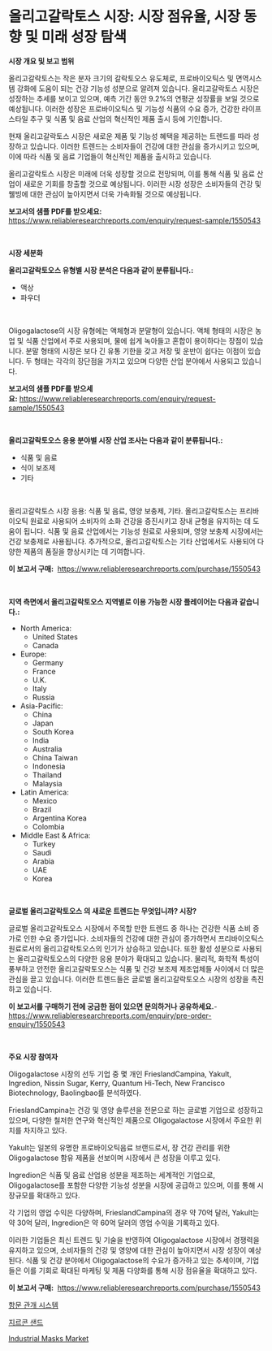 <p><h1>올리고갈락토스 시장: 시장 점유율, 시장 동향 및 미래 성장 탐색</h1></p><p><strong>시장 개요 및 보고 범위</strong></p>
<p><p>올리고갈락토스는 작은 분자 크기의 갈락토오스 유도체로, 프로바이오틱스 및 면역시스템 강화에 도움이 되는 건강 기능성 성분으로 알려져 있습니다. 올리고갈락토스 시장은 성장하는 추세를 보이고 있으며, 예측 기간 동안 9.2%의 연평균 성장률을 보일 것으로 예상됩니다. 이러한 성장은 프로바이오틱스 및 기능성 식품의 수요 증가, 건강한 라이프스타일 추구 및 식품 및 음료 산업의 혁신적인 제품 출시 등에 기인합니다.</p><p>현재 올리고갈락토스 시장은 새로운 제품 및 기능성 혜택을 제공하는 트렌드를 따라 성장하고 있습니다. 이러한 트렌드는 소비자들이 건강에 대한 관심을 증가시키고 있으며, 이에 따라 식품 및 음료 기업들이 혁신적인 제품을 출시하고 있습니다.</p><p>올리고갈락토스 시장은 미래에 더욱 성장할 것으로 전망되며, 이를 통해 식품 및 음료 산업이 새로운 기회를 창출할 것으로 예상됩니다. 이러한 시장 성장은 소비자들의 건강 및 웰빙에 대한 관심이 높아지면서 더욱 가속화될 것으로 예상됩니다.</p></p>
<p><strong>보고서의 샘플 PDF를 받으세요:</strong> <a href="https://www.reliableresearchreports.com/enquiry/request-sample/1550543">https://www.reliableresearchreports.com/enquiry/request-sample/1550543</a></p>
<p>&nbsp;</p>
<p><strong>시장 세분화</strong></p>
<p><strong>올리고갈락토오스 유형별 시장 분석은 다음과 같이 분류됩니다.:</strong></p>
<p><ul><li>액상</li><li>파우더</li></ul></p>
<p>&nbsp;</p>
<p><p>Oligogalactose의 시장 유형에는 액체형과 분말형이 있습니다. 액체 형태의 시장은 농업 및 식품 산업에서 주로 사용되며, 물에 쉽게 녹아들고 혼합이 용이하다는 장점이 있습니다. 분말 형태의 시장은 보다 긴 유통 기한을 갖고 저장 및 운반이 쉽다는 이점이 있습니다. 두 형태는 각각의 장단점을 가지고 있으며 다양한 산업 분야에서 사용되고 있습니다.</p></p>
<p><strong>보고서의 샘플 PDF를 받으세요:</strong>&nbsp;<a href="https://www.reliableresearchreports.com/enquiry/request-sample/1550543">https://www.reliableresearchreports.com/enquiry/request-sample/1550543</a></p>
<p>&nbsp;</p>
<p><strong> 올리고갈락토오스 응용 분야별 시장 산업 조사는 다음과 같이 분류됩니다.:</strong></p>
<p><ul><li>식품 및 음료</li><li>식이 보조제</li><li>기타</li></ul></p>
<p>&nbsp;</p>
<p><p>올리고갈락토스 시장 응용: 식품 및 음료, 영양 보충제, 기타. 올리고갈락토스는 프리바이오틱 원료로 사용되어 소비자의 소화 건강을 증진시키고 장내 균형을 유지하는 데 도움이 됩니다. 식품 및 음료 산업에서는 기능성 원료로 사용되며, 영양 보충제 시장에서는 건강 보충제로 사용됩니다. 추가적으로, 올리고갈락토스는 기타 산업에서도 사용되어 다양한 제품의 품질을 향상시키는 데 기여합니다.</p></p>
<p><strong>이 보고서 구매:</strong>&nbsp; <a href="https://www.reliableresearchreports.com/purchase/1550543">https://www.reliableresearchreports.com/purchase/1550543</a></p>
<p>&nbsp;</p>
<p><strong>지역 측면에서 올리고갈락토오스 지역별로 이용 가능한 시장 플레이어는 다음과 같습니다.:</strong></p>
<p><ul>
    <li>
        North America:
        <ul>
            <li>United States</li>
            <li>Canada</li>
        </ul>
    </li>
    <li>
        Europe:
        <ul>
            <li>Germany</li>
            <li>France</li>
            <li>U.K.</li>
            <li>Italy</li>
            <li>Russia</li>
        </ul>
    </li>
    <li>
        Asia-Pacific:
        <ul>
            <li>China</li>
            <li>Japan</li>
            <li>South Korea</li>
            <li>India</li>
            <li>Australia</li>
            <li>China Taiwan</li>
            <li>Indonesia</li>
            <li>Thailand</li>
            <li>Malaysia</li>
        </ul>
    </li>
    <li>
        Latin America:
        <ul>
            <li>Mexico</li>
            <li>Brazil</li>
            <li>Argentina Korea</li>
            <li>Colombia</li>
        </ul>
    </li>
    <li>
        Middle East & Africa:
        <ul>
            <li>Turkey</li>
            <li>Saudi</li>
            <li>Arabia</li>
            <li>UAE</li>
            <li>Korea</li>
        </ul>
    </li>
    </ul></p>
<p>&nbsp;</p>
<p><strong>글로벌 올리고갈락토오스 의 새로운 트렌드는 무엇입니까? 시장?</strong></p>
<p><p>글로벌 올리고갈락토오스 시장에서 주목할 만한 트렌드 중 하나는 건강한 식품 소비 증가로 인한 수요 증가입니다. 소비자들의 건강에 대한 관심이 증가하면서 프리바이오틱스 원료로서의 올리고갈락토오스의 인기가 상승하고 있습니다. 또한 활성 성분으로 사용되는 올리고갈락토오스의 다양한 응용 분야가 확대되고 있습니다. 물리적, 화학적 특성이 풍부하고 안전한 올리고갈락토오스는 식품 및 건강 보조제 제조업체들 사이에서 더 많은 관심을 끌고 있습니다. 이러한 트렌드들은 글로벌 올리고갈락토오스 시장의 성장을 촉진하고 있습니다.</p></p>
<p><strong>이 보고서를 구매하기 전에 궁금한 점이 있으면 문의하거나 공유하세요.</strong>- <a href="https://www.reliableresearchreports.com/enquiry/pre-order-enquiry/1550543">https://www.reliableresearchreports.com/enquiry/pre-order-enquiry/1550543</a></p>
<p>&nbsp;</p>
<p><strong>주요 시장 참여자</strong></p>
<p><p>Oligogalactose 시장의 선두 기업 중 몇 개인 FrieslandCampina, Yakult, Ingredion, Nissin Sugar, Kerry, Quantum Hi-Tech, New Francisco Biotechnology, Baolingbao를 분석하였다. </p><p>FrieslandCampina는 건강 및 영양 솔루션을 전문으로 하는 글로벌 기업으로 성장하고 있으며, 다양한 철저한 연구와 혁신적인 제품으로 Oligogalactose 시장에서 주요한 위치를 차지하고 있다. </p><p>Yakult는 일본의 유명한 프로바이오틱음료 브랜드로서, 장 건강 관리를 위한 Oligogalactose 함유 제품을 선보이며 시장에서 큰 성장을 이루고 있다.</p><p>Ingredion은 식품 및 음료 산업용 성분을 제조하는 세계적인 기업으로, Oligogalactose를 포함한 다양한 기능성 성분을 시장에 공급하고 있으며, 이를 통해 시장규모를 확대하고 있다.</p><p>각 기업의 영업 수익은 다양하며, FrieslandCampina의 경우 약 70억 달러, Yakult는 약 30억 달러, Ingredion은 약 60억 달러의 영업 수익을 기록하고 있다.</p><p>이러한 기업들은 최신 트렌드 및 기술을 반영하여 Oligogalactose 시장에서 경쟁력을 유지하고 있으며, 소비자들의 건강 및 영양에 대한 관심이 높아지면서 시장 성장이 예상된다. 식품 및 건강 분야에서 Oligogalactose의 수요가 증가하고 있는 추세이며, 기업들은 이를 기회로 확대된 마케팅 및 제품 다양화를 통해 시장 점유율을 확대하고 있다.</p></p>
<p><strong>이 보고서 구매:</strong>&nbsp;&nbsp;<a href="https://www.reliableresearchreports.com/purchase/1550543">https://www.reliableresearchreports.com/purchase/1550543</a></p>
<p><p><a href="https://github.com/JackieFauhey9089475/Market-Research-Report-List-1/blob/main/77684916118.md">항문 관개 시스템</a></p><p><a href="https://github.com/Howaoole34545/Market-Research-Report-List-1/blob/main/18895556117.md">지르콘 샌드</a></p><p><a href="https://github.com/Sinjinluong3e0awx2m195k76/Market-Research-Report-List-1/blob/main/industrial-masks-market.md">Industrial Masks Market</a></p></p>
